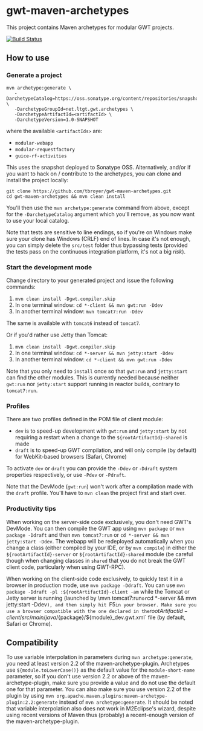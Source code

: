 gwt-maven-archetypes
====================

This project contains Maven archetypes for modular GWT projects.

[![Build Status](https://secure.travis-ci.org/tbroyer/gwt-maven-archetypes.png?branch=master)](http://travis-ci.org/tbroyer/gwt-maven-archetypes)

How to use
----------

### Generate a project

    mvn archetype:generate \
       -DarchetypeCatalog=https://oss.sonatype.org/content/repositories/snapshots/ \
       -DarchetypeGroupId=net.ltgt.gwt.archetypes \
       -DarchetypeArtifactId=<artifactId> \
       -DarchetypeVersion=1.0-SNAPSHOT

where the available `<artifactIds>` are:

* `modular-webapp`
* `modular-requestfactory`
* `guice-rf-activities`

This uses the snapshot deployed to Sonatype OSS. Alternatively, and/or if you want to
hack on / contribute to the archetypes, you can clone and install the project locally:

    git clone https://github.com/tbroyer/gwt-maven-archetypes.git
    cd gwt-maven-archetypes && mvn clean install

You'll then use the `mvn archetype:generate` command from above, except for the
`-DarchetypeCatalog` argument which you'll remove, as you now want to use your local
catalog.

Note that tests are sensitive to line endings, so if you're on Windows make sure
your clone has Windows (CRLF) end of lines. In case it's not enough, you can simply
delete the `src/test` folder thus bypassing tests (provided the tests pass on the
continuous integration platform, it's not a big _risk_).


### Start the development mode

Change directory to your generated project and issue the following commands:

1. `mvn clean install -Dgwt.compiler.skip`
2. In one terminal window: `cd *-client && mvn gwt:run -Ddev`
3. In another terminal window: `mvn tomcat7:run -Ddev`

The same is available with `tomcat6` instead of `tomcat7`.

Or if you'd rather use Jetty than Tomcat:

1. `mvn clean install -Dgwt.compiler.skip`
2. In one terminal window: `cd *-server && mvn jetty:start -Ddev`
3. In another terminal window: `cd *-client && mvn gwt:run -Ddev`

Note that you only need to `install` once so that `gwt:run` and `jetty:start`
can find the other modules. This is currently needed because neither `gwt:run`
nor `jetty:start` support running in reactor builds, contrary to `tomcat7:run`.

### Profiles

There are two profiles defined in the POM file of client module:

* `dev` is to speed-up development with `gwt:run` and `jetty:start` by not
  requiring a restart when a change to the `${rootArtifactId}-shared` is made
* `draft` is to speed-up GWT compilation, and will only compile (by default)
  for WebKit-based browsers (Safari, Chrome)

To activate `dev` or `draft` you can provide the `-Ddev` or `-Ddraft` system
properties respectively, or use `-Pdev` or `-Pdraft`.

Note that the DevMode (`gwt:run`) won't work after a compilation made with the
`draft` profile. You'll have to `mvn clean` the project first and start over.

### Productivity tips

When working on the server-side code exclusively, you don't need GWT's DevMode.
You can then compile the GWT app using `mvn package` or `mvn package -Ddraft`
and then `mvn tomcat7:run` or `cd *-server && mvn jetty:start -Ddev`. The
webapp will be redeployed automatically when you change a class (either
compiled by your IDE, or by `mvn compile`) in either the
`${rootArtifactId}-server` or `${rootArtifactId}-shared` module (be careful
though when changing classes in `shared` that you do not break the GWT client
code, particularly when using GWT-RPC).

When working on the client-side code exclusively, to quickly test it in a
browser in production mode, use `mvn package -Ddraft`. You can use `mvn package
-Ddraft -pl :${rootArtifactId}-client -am` while the Tomcat or Jetty server is
running (launched by \mvn tomcat7:run` or `cd *-server && mvn jetty:start -Ddev`),
and then simply hit `F5` in your browser. Make sure you use a browser compatible
with the one declared in the
`${rootArtifactId}-client/src/main/java/${package}/${module}_dev.gwt.xml` file
(by default, Safari or Chrome).

Compatibility
-------------

To use variable interpolation in parameters during `mvn archetype:generate`,
you need at least version 2.2 of the maven-archetype-plugin. Archetypes use
`${module.toLowerCase()}` as the default value for the `module-short-name`
parameter, so if you don't use version 2.2 or above of the
maven-archetype-plugin, make sure you provide a value and do not use the
default one for that parameter. You can also make sure you use version 2.2 of
the plugin by using `mvn
org.apache.maven.plugins:maven-archetype-plugin:2.2:generate` instead of `mvn
archetype:generate`. It should be noted that variable interpolation also does
not work in M2Eclipse's wizard, despite using recent versions of Maven thus
(probably) a recent-enough version of the maven-archetype-plugin.
